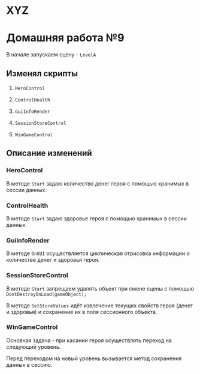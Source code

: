 # XYZ

# Домашняя работа №9

В начале запускаем сцену - `LevelA`

## Изменял скрипты

1) `HeroControl`

2) `ControlHealth`

3) `GuiInfoRender`

4) `SessionStoreControl`

5) `WinGameControl`

## Описание изменений

### HeroControl

В методе `Start` задаю количество денег героя с помощью хранимых в сессии данных.

### ControlHealth

В методе `Start` задаю здоровье героя с помощью хранимых в сессии данных.

### GuiInfoRender

В методе `OnGUI` осуществляется циклическая отрисовка информации о количестве денег и здоровья героя.

### SessionStoreControl

В методе `Start` запрещаем удалять объект при смене сцены с помощью `DontDestroyOnLoad(gameObject);`

В методе `SetStoreValues` идёт извлечение текущих свойств героя (денег и здоровья) и сохранение их в поля сессионного объекта.

### WinGameControl

Основная задача - при касании героя осуществлять переход на следующий уровень.

Перед переходом на новый уровень вызывается метод сохранения данных в сессию.

